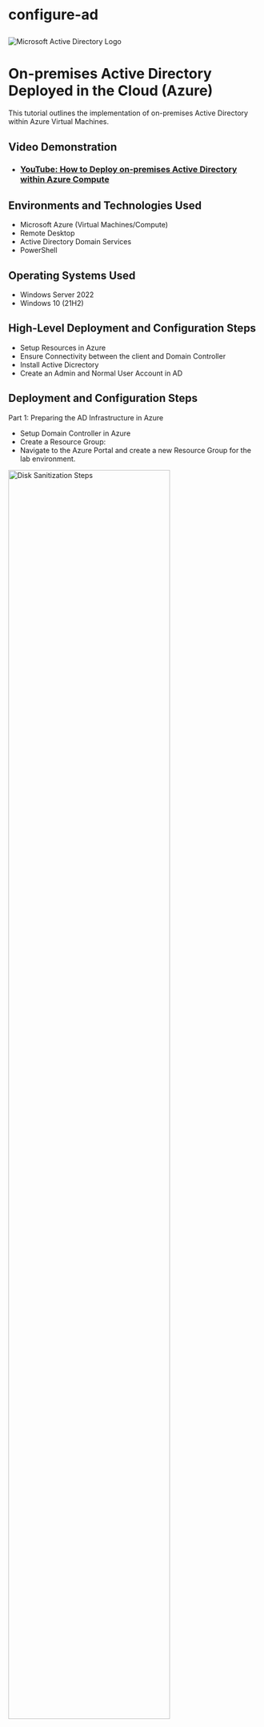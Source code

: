 # configure-ad<p align="center">
<img src="https://i.imgur.com/pU5A58S.png" alt="Microsoft Active Directory Logo"/>
</p>

<h1>On-premises Active Directory Deployed in the Cloud (Azure)</h1>
This tutorial outlines the implementation of on-premises Active Directory within Azure Virtual Machines.<br />


<h2>Video Demonstration</h2>

- ### [YouTube: How to Deploy on-premises Active Directory within Azure Compute](https://www.youtube.com)

<h2>Environments and Technologies Used</h2>

- Microsoft Azure (Virtual Machines/Compute)
- Remote Desktop
- Active Directory Domain Services
- PowerShell

<h2>Operating Systems Used </h2>

- Windows Server 2022
- Windows 10 (21H2)

<h2>High-Level Deployment and Configuration Steps</h2>

- Setup Resources in Azure
- Ensure Connectivity between the client and Domain Controller
- Install Active Dicrectory
- Create an Admin and Normal User Account in AD

<h2>Deployment and Configuration Steps</h2>

Part 1: Preparing the AD Infrastructure in Azure
  - Setup Domain Controller in Azure
  - Create a Resource Group:
- Navigate to the Azure Portal and create a new Resource Group for the lab environment.

<p>
<img src="https://i.imgur.com/nYzhLx4.png" height="80%" width="80%" alt="Disk Sanitization Steps"/>

<img src="https://i.imgur.com/riZJluD.png" height="80%" width="80%" alt="Disk Sanitization Steps"/>

</p>
- Create a Virtual Network and Subnet:
Set up a Virtual Network with a subnet to host your VMs.
</p>
<img src="https://i.imgur.com/zcgmgc4.png" height="80%" width="80%" alt="Disk Sanitization Steps"/>

<img src="https://i.imgur.com/RQGpXUB.png" height="80%" width="80%" alt="Disk Sanitization Steps"/>
</p>
- Create the Domain Controller VM (Windows Server 2022):
Name the VM: DC-1.
Ensure that the VM is on the Virtual Network created previously.
</p>
</p>
<img src="https://i.imgur.com/USDmxyz.png"height="80%" width="80%" alt="Disk Sanitization Steps"/>

<img src="https://i.imgur.com/RdNgxHC.png" height="80%" width="80%" alt="Disk Sanitization Steps"/>

<img src="https://i.imgur.com/MMJKIiS.png" height="80%" width="80%" alt="Disk Sanitization Steps"/>

</p>
- Set Static Private IP for DC-1: - After the VM is created, navigate to its Network Interface Card (NIC) settings and set the private IP to static.

  - Navigate to the Virtual Machines window and select the DC-1 VM
<p>
<img src="https://i.imgur.com/1hAHvkk.png " height="80%" width="80%" alt="Disk Sanitization Steps"/> 
</p>
<br />
- Set the Allocation to Static underneath the Private IP Address Settings
<p>
<img src="https://i.imgur.com/tzfsVaw.png" height="80%" width="80%" alt="Disk Sanitization Steps"/>
</p>

- Disable Windows Firewall:

  - Log in to DC-1 and disable the Windows Firewall for testing connectivity

<img src="https://i.imgur.com/duWiJLi.png" height="80%" width="80%" alt="Disk Sanitization Steps"/>

<img src="https://i.imgur.com/Au2EVST.png" height="80%" width="80%" alt="Disk Sanitization Steps"/>
<p>
- Setup Client-1 in Azure
  - Create the Client VM (Windows 10 22H2):
  - Name the VM: Client-1.
</p>
<br />
<img src="https://i.imgur.com/mCc5GLm.png" height="80%" width="80%" alt="Disk Sanitization Steps"/>
<p>
<img src="https://i.imgur.com/XMOtCSy.png" height="80%" width="80%" alt="Disk Sanitization Steps"/>
</p>
<p>
- Attach Client-1 to the Same Region and Virtual Network:
  - Ensure it is in the same Virtual Network and subnet as DC-1.
</p>
<br />
<img src="https://i.imgur.com/EAmWGLP.png"height="80%" width="80%" alt="Disk Sanitization Steps"/>
</p>
- Set DNS Settings:
  - Update Client-1's DNS settings to point to DC-1's private IP address. (navigate to the vm's network interface card)
</p>
- You can also change the DNS settings from within the client- computer
</p>
</p>
<img src="https://i.imgur.com/ZuUAskV.png" height="80%" width="80%" alt="Disk Sanitization Steps"/>
</p>
<img src="https://i.imgur.com/VEwjXCu.png" height="80%" width="80%" alt="Disk Sanitization Steps"/>
</p>
<img src="https://i.imgur.com/7JH5gyD.png" height="80%" width="80%" alt="Disk Sanitization Steps"/>
</p>

- Test Connectivity:

  - Restart Client-1 from the Azure Portal.
  - Log into Client-1 and use the ping command to test connectivity with DC-1.
  - Verify DNS Settings:

- Run ipconfig /all in PowerShell on Client-1 to ensure the DNS points to DC-1.
</p>
</p>
<img src="https://i.imgur.com/ST5jGPJ.png" height="80%" width="80%" alt="Disk Sanitization Steps"/>

Part 2: Deploying Active Directory
Install Active Directory
Log in to DC-1.
Install Active Directory Domain Services (AD DS).
Promote DC-1 as a Domain Controller and set up a new forest (e.g., mydomain.com).
Restart DC-1 and log in as mydomain.com\labuser.
</p>
Open Server Manager then add roles and features
<img src="https://i.imgur.com/xun83MA.png" height="80%" width="80%" alt="Disk Sanitization Steps"/>

Add the features from the Active Directory Domain Services 
<img src="https://i.imgur.com/Jh1ZOPu.png" height="80%" width="80%" alt="Disk Sanitization Steps"/>

- Open the noticiation window and select "promote this server to a domain controller"
<img src="https://i.imgur.com/liXLchA.png" height="80%" width="80%" alt="Disk Sanitization Steps"/>

- Add mydomain.com as a new forest image
<img src="https://i.imgur.com/pVxzKOv.png" height="80%" width="80%" alt="Disk Sanitization Steps"/>

Deselect "Create DNS delegation image
<img src="https://i.imgur.com/1P69f3o.png" height="80%" width="80%" alt="Disk Sanitization Steps"/>

Finish the setup wizard and install image
<img src="https://i.imgur.com/tpldaxh.png" height="80%" width="80%" alt="Disk Sanitization Steps"/>

The DC-1 will automatically restart

DC-1 is a domain now, in order to complete the next steps, we will have to login using the proper domain 
context (mydomain.com\labuser will be our username - same passwoord) 
<img src="https://i.imgur.com/iTc0ZRq.png" height="80%" width="80%" alt="Disk Sanitization Steps"/>

Create a Domain Admin User
1. Open Active Directory Users and Computers (ADUC).
2. Create an Organizational Unit (OU) named _EMPLOYEES.
3. Create another OU named _ADMINS.
4. Add a new user:
  - Name: Jane Doe
  - Username: jane_admin
  - Password: Cyberlab123!
5. Add jane_admin to the Domain Admins security group.

6. Log out and log back in as mydomain.com\jane_admin.
<img src="https://i.imgur.com/Ufl6m7K.png" height="80%" width="80%" alt="Disk Sanitization Steps"/>
<img src="https://i.imgur.com/dxTLbuN.png" height="80%" width="80%" alt="Disk Sanitization Steps"/>

<img src="https://i.imgur.com/ObxaJfR.png" height="80%" width="80%" alt="Disk Sanitization Steps"/>

<img src="https://i.imgur.com/9vWe4JS.png" height="80%" width="80%" alt="Disk Sanitization Steps"/>

<img src="https://i.imgur.com/jRfsfUq.png" height="80%" width="80%" alt="Disk Sanitization Steps"/>

<img src="https://i.imgur.com/UkDRDBF.png" height="80%" width="80%" alt="Disk Sanitization Steps"/>

<img src="https://i.imgur.com/cvjxZdm.png" height="80%" width="80%" alt="Disk Sanitization Steps"/>

Join Client-1 to the Domain
1. Log in as the local admin and join Client-1 to the domain.
2. Create a new OU titled '_CLIENTS' & add Client-1 in ADUC to _CLIENTS.
Log into DC-1 as Jane the Admin

- We will use DC-1 in a bit image
<img src="https://i.imgur.com/cvjxZdm.png" height="80%" width="80%" alt="Disk Sanitization Steps"/>

- Log into client-1 as labuser
<img src="https://i.imgur.com/45A9iS4.png" height="80%" width="80%" alt="Disk Sanitization Steps"/>

- Navigate to the system window by right clicking the windows button image
<img src="https://i.imgur.com/wUBpa2s.png" height="80%" width="80%" alt="Disk Sanitization Steps"/>

- Join Client-1 to the domain by using the 'rename this pc' tool image
<img src="https://i.imgur.com/MFWS2PF.png" height="80%" width="80%" alt="Disk Sanitization Steps"/>

- Verify that Client-1 has joined the domain image
<img src="https://i.imgur.com/1rh5a9H.png" height="80%" width="80%" alt="Disk Sanitization Steps"/>

Create a new folder named '_CLIENTS' and drag/drop the Client-1 computer into it image
<img src="https://i.imgur.com/Ee58OQ8.png" height="80%" width="80%" alt="Disk Sanitization Steps"/>

Part 3: Creating Users with PowerShell

Setup Remote Desktop for Domain Users
1. Log into Client-1 as mydomain\jane_admin.
2. Open System Properties and enable Remote Desktop.
3. Allow "domain users" access to Remote Desktop.
<img src="https://i.imgur.com/YD5Ht4H.png" height="80%" width="80%" alt="Disk Sanitization Steps"/>image

<img src="https://i.imgur.com/rQcg5Du.png" height="80%" width="80%" alt="Disk Sanitization Steps"/>image

Create Users with PowerShell
1. Log in to DC-1 as jane_admin.
2. Open PowerShell ISE as an administrator.
3.Create multiple new users using a script (script link:
</p>
https://github.com/joshmadakor1/AD_PS/blob/master/Generate-Names-Create-Users.ps1).
4. Verify users appear in the _EMPLOYEES OU in ADUC.
5. Attempt to log into Client-1 with one of the created accounts.
<img src="https://i.imgur.com/F1O9ugb.png" height="80%" width="80%" alt="Disk Sanitization Steps"/>image

- Create a new file image
<img src="https://i.imgur.com/e3azm8k.png" height="80%" width="80%" alt="Disk Sanitization Steps"/>

- Copy/Paste scripts & run it image
<img src="https://i.imgur.com/YkjIK8f.png" height="80%" width="80%" alt="Disk Sanitization Steps"/>

- Verify users image
<img src="https://i.imgur.com/WwX4hkJ.png" height="80%" width="80%" alt="Disk Sanitization Steps"/>
<img src="https://i.imgur.com/V1Wqiju.png" height="80%" width="80%" alt="Disk Sanitization Steps"/>

- Log into Client 1 using one of the created accounts image
<img src="https://i.imgur.com/P8PhZNY.png" height="80%" width="80%" alt="Disk Sanitization Steps"/>

Part 4: Group Policy and Managing Accounts

Account Lockout Configuration

1. Log in to DC-1.
2. Open Group Policy Management.
3. Edit the Default Domain Policy:
  - Set account lockout threshold to 5 invalid attempts.
4. Attempt to log in with a user account using incorrect passwords. Observe the account lockout behavior.
5. Unlock the account in ADUC and reset the password.

- Type gpmc.msc into the start window image
<img src="https://i.imgur.com/Kd7xFlk.png" height="80%" width="80%" alt="Disk Sanitization Steps"/>

- Right click and edit the default domain policy image
<img src="https://i.imgur.com/n2YsdBO.png" height="80%" width="80%" alt="Disk Sanitization Steps"/>

- Navigate to the account lockout policy image
<img src="https://i.imgur.com/reGEizs.png" height="80%" width="80%" alt="Disk Sanitization Steps"/>

- Adjust the lockout policy image
<img src="https://i.imgur.com/FLZQp4M.png" height="80%" width="80%" alt="Disk Sanitization Steps"/>

- You can either wait for the policy to auto update (~90 minutes) or log into Client 1 as Jane and force the policy update image
<img src="https://i.imgur.com/Sy1TJXm.png" height="80%" width="80%" alt="Disk Sanitization Steps"/>

- Attempt to login with the incorrect password image
<img src="https://i.imgur.com/fWfe6vB.png" height="80%" width="80%" alt="Disk Sanitization Steps"/>

- Back on DC-1 Open 'Active Directory Users and Computers' and search for the locked out user image
<img src="https://i.imgur.com/Js4wJ5y.png" height="80%" width="80%" alt="Disk Sanitization Steps"/>

- Find the user account and unlock it image
<img src="https://i.imgur.com/xZRdJwf.png" height="80%" width="80%" alt="Disk Sanitization Steps"/>

- You can also reset the password + unlock the account by right clicking on the user name image
<img src="https://i.imgur.com/KgZNdzR.png" height="80%" width="80%" alt="Disk Sanitization Steps"/>

- Verify that the account has been unlocked by logging into Client-1 using the correct password image
<img src="https://i.imgur.com/ZVBbaL0.png" height="80%" width="80%" alt="Disk Sanitization Steps"/>

Enable and Disable Accounts

1. Disable a user account in ADUC.
2. Attempt to log in with the disabled account and observe the error message.
3. Re-enable the account and log in successfully.

Right click and disable the account image
<img src="https://i.imgur.com/XRQcWPJ.png" height="80%" width="80%" alt="Disk Sanitization Steps"/>image
<img src="https://i.imgur.com/BuNCDuQ.png" height="80%" width="80%" alt="Disk Sanitization Steps"/>

- Attempt to login image
<img src="https://i.imgur.com/HwY8ncw.png" height="80%" width="80%" alt="Disk Sanitization Steps"/>

- Re-enable the account from DC-1 image
<img src="https://i.imgur.com/88U4aDm.png" height="80%" width="80%" alt="Disk Sanitization Steps"/>

You should be able to log into Client-1 using the re-enabled account image
<img src="https://i.imgur.com/VRoM7Fl.png" height="80%" width="80%" alt="Disk Sanitization Steps"/>

Observing Logs

Review authentication and account-related logs in Event Viewer:
  - Log on DC-1 for domain-level events (shown below).
  - Log on Client-1 for local events.

- Open eventvwr.msc using the start menu in DC-1 image
<img src="https://i.imgur.com/Uxdr6fg.png" height="80%" width="80%" alt="Disk Sanitization Steps"/>

- Navigate to the Security window and find the activity for the test account image
<img src="https://i.imgur.com/t5fT78J.png" height="80%" width="80%" alt="Disk Sanitization Steps"/>
<img src="https://i.imgur.com/32pPnHW.png" height="80%" width="80%" alt="Disk Sanitization Steps"/>image


- Open Event Viewer using Client-1 and view the audit failures image
<img src="https://i.imgur.com/79klbfr.png" height="80%" width="80%" alt="Disk Sanitization Steps"/>

- If you are using a non-admin account, you won't be able to see the security events image
<img src="https://i.imgur.com/ZzpFkRR.png" height="80%" width="80%" alt="Disk Sanitization Steps"/>

- You can either log off Client 1 and login using an admin account or run the Event Viewer as an admin and enter admin credentials image
<img src="https://i.imgur.com/MfaHMWI.png" height="80%" width="80%" alt="Disk Sanitization Steps"/>
<img src="https://i.imgur.com/OAIi8lu.png" height="80%" width="80%" alt="Disk Sanitization Steps"/>image

Completion
Congratulations! You have successfully deployed and configured an on-premises Active Directory environment in Azure.


</p>



























